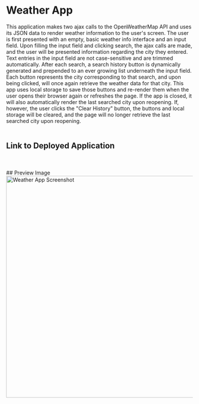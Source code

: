 # Weather App

This application makes two ajax calls to the OpenWeatherMap API and uses its JSON data to render weather information to the user's screen. The user is first presented with an empty, basic weather info interface and an input field. Upon filling the input field and clicking search, the ajax calls are made, and the user will be presented information regarding the city they entered. Text entries in the input field are not case-sensitive and are trimmed automatically. After each search, a search history button is dynamically generated and prepended to an ever growing list underneath the input field. Each button represents the city corresponding to that search, and upon being clicked, will once again retrieve the weather data for that city. This app uses local storage to save those buttons and re-render them when the user opens their browser again or refreshes the page. If the app is closed, it will also automatically render the last searched city upon reopening. If, however, the user clicks the "Clear History" button, the buttons and local storage will be cleared, and the page will no longer retrieve the last searched city upon reopening. 
<br>
<br>
## Link to Deployed Application

<br>
<br>
## Preview Image
<img src="https://github.com/Gavin56/weatherman/blob/main/Assets/weatherDashboardMain.png?raw=true" alt="Weather App Screenshot" width="600"/>
